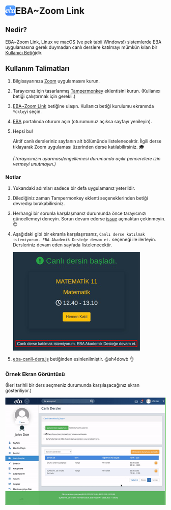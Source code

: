 # <img src="assets/logo256.png" width="32" height="32" align="left"/> EBA~Zoom Link

## Nedir?

EBA~Zoom Link, Linux ve macOS (ve pek tabii Windows!) sistemlerde EBA uygulamasına gerek duymadan canlı derslere katılmayı mümkün kılan bir [Kullanıcı Betiği](http://www.operaturkiye.net/kullanici-java-betigi-userjs-nedir/index.html)dir.

## Kullanım Talimatları

1. Bilgisayarınıza [Zoom](https://zoom.us/download) uygulamasını kurun.

2. Tarayıcınız için tasarlanmış [Tampermonkey](https://www.tampermonkey.net/) eklentisini kurun. (Kullanıcı betiği çalıştırmak için gerekli.)

3. [EBA~Zoom Link](EBA_Zoom_Link.user.js?raw=true) betiğine ulaşın. Kullanıcı betiği kurulumu ekranında `Yükle`yi seçin.

4. [EBA](https://ders.eba.gov.tr/) portalında oturum açın (oturumunuz açıksa sayfayı yenileyin).

5. Hepsi bu!

   Aktif canlı dersleriniz sayfanın alt bölümünde listelenecektir. İlgili derse tıklayarak Zoom uygulaması üzerinden derse katılabilirsiniz. 🎓

   _(Tarayıcınızın uyarması/engellemesi durumunda açılır pencerelere izin vermeyi unutmayın.)_

### Notlar

1. Yukarıdaki adımları sadece bir defa uygulamanız yeterlidir.

2. Dilediğiniz zaman Tampermonkey eklenti seçeneklerinden betiği devredışı bırakabilirsiniz.

3. Herhangi bir sorunla karşılaşmanız durumunda önce tarayıcınızı güncellemeyi deneyin. Sorun devam ederse [issue](/issues) açmaktan çekinmeyin. 😊

4. Aşağıdaki gibi bir ekranla karşılaşırsanız, `Canlı derse katılmak istemiyorum. EBA Akademik Desteğe devam et.` seçeneği ile ilerleyin. Dersleriniz devam eden sayfada listelenecektir.

   ![](assets/livelessonnotice.png)

5. [eba-canli-ders.js](https://gist.github.com/sh4dowb/9ecdc521c7323411f3294d5126a2bfde) betiğinden esinlenilmiştir. @sh4dowb 👌

### Örnek Ekran Görüntüsü

(İleri tarihli bir ders seçmeniz durumunda karşılaşacağınız ekran gösteriliyor.)

![](assets/screenshot.gif)
